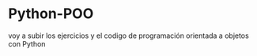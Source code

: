 # Python-POO
voy a subir los ejercicios  y el codigo de programación orientada a objetos con  Python 
